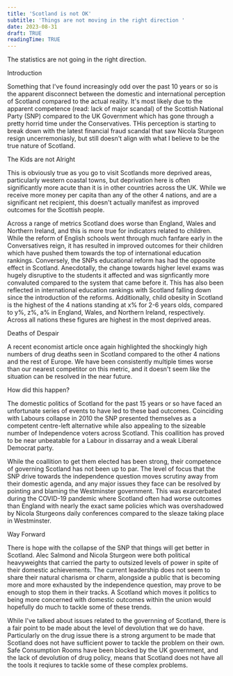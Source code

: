 ```yaml
---
title: 'Scotland is not OK' 
subtitle: 'Things are not moving in the right direction '
date: 2023-08-31
draft: TRUE
readingTime: TRUE
---
```


The statistics are not going in the right direction. 

Introduction

Something that I've found increasingly odd over the past 10 years or so is the apparent disconnect between the domestic and international perception of Scotland compared to the actual reality. It's most likely due to the apparent competence (read: lack of major scandal) of the Scottish National Party (SNP) compared to the UK Government which has gone through a pretty horrid time under the Conservatives. THis perception is starting to break down with the latest financial fraud scandal that saw Nicola Sturgeon resign uncerremoniasly, but still doesn't align with what I believe to be the true nature of Scotland. 

The Kids are not Alright

This is obviously true as you go to visit Scotlands more deprived areas, particularly western coastal towns, but deprivation here is often significantly more acute than it is in other countries across the UK. While we receive more money per capita than any of the other 4 nations, and are a significant net recipient, this doesn't actually manifest as improved outcomes for the Scottish people. 

Across a range of metrics Scotland does worse than England, Wales and Northern Ireland, and this is more true for indicators related to children. While the reform of English schools went through much fanfare early in the Conversatives reign, it has resulted in improved outcomes for their children which have pushed them towards the top of international education rankings. Conversely, the SNPs educational reform has had the opposite effect in Scotland. Anecdotally, the change towards higher level exams was hugely disruptive to the students it affected and was signficantly more convaluted compared to the system that came before it. This has also been reflected in international education rankings with Scotland falling down since the introduction of the reforms. Additionally, child obesity in Scotland is the highest of the 4 nations standing at x% for 2-6 years olds, compared to y%, z%, a% in England, Wales, and Northern Ireland, respectively. Across all nations these figures are highest in the most deprived areas. 

Deaths of Despair 

A recent economist article once again highlighted the shockingly high numbers of drug deaths seen in Scotland compared to the other 4 nations and the rest of Europe. We have been consistently multiple times worse than our nearest competitor on this metric, and it doesn't seem like the situation can be resolved in the near future. 

How did this happen?  

The domestic politics of Scotland for the past 15 years or so have faced an unfortunate series of events to have led to these bad outcomes. Coinciding with Labours collapse in 2010 the SNP presented themselves as a competent centre-left alternative while also appealing to the sizeable number of Independence voters across Scotland. This coallition has proved to be near unbeatable for a Labour in dissarray and a weak Liberal Democrat party. 

While the coallition to get them elected has been strong, their competence of governing Scotland has not been up to par. The level of focus that the SNP drive towards the independence question moves scrutiny away from their domestic agenda, and any major issues they face can be resolved by pointing and blaming the Westminster government. This was exarcerbated during the COVID-19 pandemic where Scotland often had worse outcomes than England with nearly the exact same policies which was overshadowed by Nicola Sturgeons daily conferences compared to the sleaze taking place in Westminster. 

Way Forward

There is hope with the collapse of the SNP that things will get better in Scotland. Alec Salmond and Nicola Sturgeon were both political heavyweights that carried the party to outsized levels of power in spite of their domestic achievements. The current leadership does not seem to share their natural charisma or charm, alongside a public that is becoming more and more exhausted by the independence question, may prove to be enough to stop them in their tracks. A Scotland which moves it politics to being more concerned with domestic outcomes within the union would hopefully do much to tackle some of these trends.

While I've talked about issues related to the governning of Scotland, there is a fair point to be made about the level of devolution that we do have. Particularly on the drug issue there is a strong argument to be made that Scotland does not have sufficient power to tackle the problem on their own. Safe Consumption Rooms have been blocked by the UK government, and the lack of devolution of drug policy, means that Scotland does not have all the tools it reqiures to tackle some of these complex problems. 





